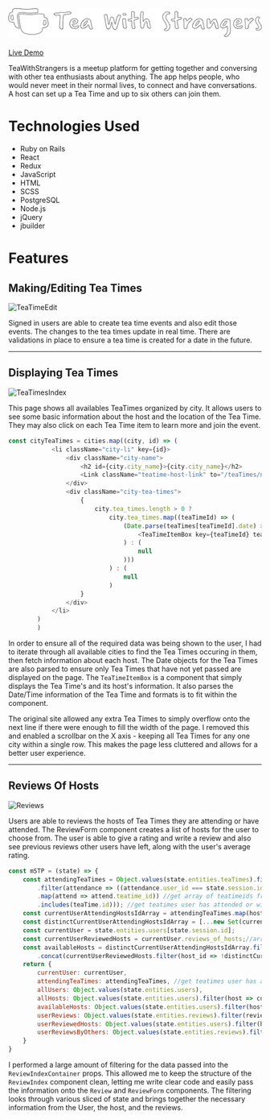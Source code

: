 ![main_logo](https://github.com/Arebiter/TeaWithStrangers/blob/main/app/assets/images/main_logo_out.png?raw=true)
---

[Live Demo](https://teawithstrangers-pd.herokuapp.com/#/)

TeaWithStrangers is a meetup platform for getting together and conversing with other tea enthusiasts about anything. The app helps people, who would never meet in their normal lives, to connect and have conversations. A host can set up a Tea Time and up to six others can join them. 

# Technologies Used

* Ruby on Rails
* React
* Redux
* JavaScript
* HTML
* SCSS
* PostgreSQL
* Node.js
* jQuery
* jbuilder

# Features

## Making/Editing Tea Times 
![TeaTimeEdit](https://user-images.githubusercontent.com/48140022/141437193-5c0c0864-eb51-412a-afd0-d9910d3b87b4.PNG)

Signed in users are able to create tea time events and also edit those events. The changes to the tea times update in real time. There are validations in place to ensure a tea time is created for a date in the future.   

---
## Displaying Tea Times
![TeaTimesIndex](https://user-images.githubusercontent.com/48140022/145286740-e7a493af-39e1-48b9-b8b1-5504aa7bfaf9.png)

This page shows all availables TeaTimes organized by city. It allows users to see some basic information about the host and the location of the Tea Time. They may also click on each Tea Time item to learn more and join the event.

```javascript
const cityTeaTimes = cities.map((city, id) => (
            <li className="city-li" key={id}>
                <div className="city-name">
                    <h2 id={city.city_name}>{city.city_name}</h2>
                    <Link className="teatime-host-link" to="/teaTimes/new">Host Tea Time</Link>
                </div>
                <div className="city-tea-times">
                    {
                        city.tea_times.length > 0 ?
                            city.tea_times.map((teaTimeId) => (
                                (Date.parse(teaTimes[teaTimeId].date) > Date.parse(today) ? (
                                    <TeaTimeItemBox key={teaTimeId} teaTime={teaTimes[teaTimeId]} host={users[teaTimes[teaTimeId].host_id]} />
                                ) : (
                                    null
                                )))
                            ) : (
                                null
                            )
                    }
                </div>
            </li>
        )
        )
```
In order to ensure all of the required data was being shown to the user, I had to iterate through all available cities to find the Tea Times occuring in them, then fetch information about each host. The Date objects for the Tea Times are also parsed to ensure only Tea Times that have not yet passed are displayed on the page. The `TeaTimeItemBox` is a component that simply displays the Tea Time's and its host's information. It also parses the Date/Time information of the Tea Time and formats is to fit within the component. 

The original site allowed any extra Tea Times to simply overflow onto the next line if there were enough to fill the width of the page. I removed this and enabled a scrollbar on the X axis - keeping all Tea Times for any one city within a single row. This makes the page less cluttered and allows for a better user experience.


---
## Reviews Of Hosts
![Reviews](https://user-images.githubusercontent.com/48140022/145286189-ab2479d5-4550-4490-b094-ca7bc34e0a62.png)

Users are able to reviews the hosts of Tea Times they are attending or have attended. The ReviewForm component creates a list of hosts for the user to choose from. The user is able to give a rating and write a review and also see previous reviews other users have left, along with the user's average rating. 

```javascript
const mSTP = (state) => {
    const attendingTeaTimes = Object.values(state.entities.teaTimes).filter(teaTime => ((Object.values(state.entities.attendances)
        .filter(attendance => ((attendance.user_id === state.session.id))) //get attandances for current user
        .map(attend => attend.teatime_id)) //get array of teatimeids from user's attendances
        .includes(teaTime.id))); //get teatimes user has attended or will be attanding
    const currentUserAttendingHostsIdArray = attendingTeaTimes.map(host => host.host_id); //make array of ids of hosts from teatimes current user is attending or has attended
    const distinctCurrentUserAttendingHostsIdArray = [...new Set(currentUserAttendingHostsIdArray)];
    const currentUser = state.entities.users[state.session.id];
    const currentUserReviewedHosts = currentUser.reviews_of_hosts;//array of ids of hosts the current user has reviewed
    const availableHosts = distinctCurrentUserAttendingHostsIdArray.filter(host_id => !currentUserReviewedHosts.includes(host_id))
        .concat(currentUserReviewedHosts.filter(host_id => !distinctCurrentUserAttendingHostsIdArray.includes(host_id))); //get array of hosts user had not reviewed yet - from list of hosts of teatimes current user is attending
    return {
        currentUser: currentUser,
        attendingTeaTimes: attendingTeaTimes, //get teatimes user has attended or will be attanding
        allUsers: Object.values(state.entities.users),
        allHosts: Object.values(state.entities.users).filter(host => currentUserAttendingHostsIdArray.includes(host.id)),
        availableHosts: Object.values(state.entities.users).filter(host => availableHosts.includes(host.id)), //get the hosts of teatimes the user is attending but has not reviewed 
        userReviews: Object.values(state.entities.reviews).filter(review => review.user_id === state.session.id), //find all reviews by the current user
        userReviewedHosts: Object.values(state.entities.users).filter(host => currentUserReviewedHosts.includes(host.id)), //hosts current user has reviewed
        userReviewsByOthers: Object.values(state.entities.reviews).filter(review => review.host_id === state.session.id), //find all reviews of current user by others
    }
}
```
I performed a large amount of filtering for the data passed into the `ReviewIndexContainer` props. This allowed me to keep the structure of the `ReviewIndex` component clean, letting me write clear code and easily pass the information onto the `Review` and `ReviewForm` components. The filtering looks through various sliced of state and brings together the necessary information from the User, the host, and the reviews. 


